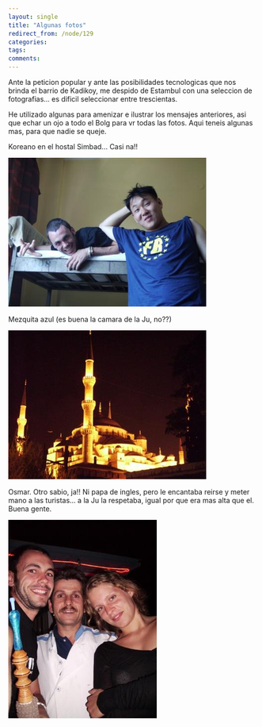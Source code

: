 ```yaml
---
layout: single
title: "Algunas fotos"
redirect_from: /node/129
categories:
tags: 
comments: 
---
```

Ante la peticion popular y ante las posibilidades tecnologicas que nos brinda el barrio de Kadikoy, me despido de Estambul con una seleccion de fotografias... es dificil seleccionar entre trescientas.  

He utilizado algunas para amenizar e ilustrar los mensajes anteriores, asi que echar un ojo a todo el Bolg para vr todas las fotos. Aqui teneis algunas mas, para que nadie se queje.  

Koreano en el hostal Simbad... Casi na!!  

[![](/images/posts/2005-07-29-algunas-fotos/IMG_0067.jpg)](http://photos1.blogger.com/blogger/4149/854/1600/IMG_0067.jpg)

Mezquita azul (es buena la camara de la Ju, no??)

[![](/images/posts/2005-07-29-algunas-fotos/IMG_0010.jpg)](http://photos1.blogger.com/blogger/4149/854/1600/IMG_0010.jpg)

[](http://photos1.blogger.com/blogger/4149/854/1600/IMG_0054.jpg)

Osmar. Otro sabio, ja!! Ni papa de ingles, pero le encantaba reirse y meter mano a las turistas... a la Ju la respetaba, igual por que era mas alta que el. Buena gente.

[![](/images/posts/2005-07-29-algunas-fotos/IMG_0089.jpg)](http://photos1.blogger.com/blogger/4149/854/1600/IMG_0089.jpg)
